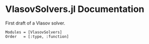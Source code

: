 # VlasovSolvers.jl Documentation

First draft of a Vlasov solver.

```@autodocs
Modules = [VlasovSolvers]
Order   = [:type, :function]
```
